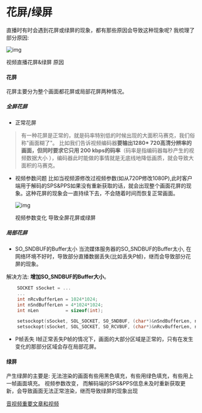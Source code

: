 # 花屏/绿屏

直播时有时会遇到花屏或绿屏的现象，都有那些原因会导致这种现象呢?
 我梳理了部分原因:

![img](https:////upload-images.jianshu.io/upload_images/1720840-16f17906761dd1b9.png?imageMogr2/auto-orient/strip|imageView2/2/w/955/format/webp)

视频直播花屏&绿屏 原因

#### 花屏

花屏主要分为整个画面都花屏或局部花屏两种情况。

##### 全屏花屏

- 正常花屏

> 有一种花屏是正常的，就是码率特别低的时候出现的大面积马赛克，我们俗称"画面糊了"。
>  比如我们告诉视频编码器**要输出1280\* 720高清分辨率的画面，但同时要求它只用 200 kbps的码率**（码率是指编码器每秒产生的视频数据大小 ），编码器此时能做的事情就是无底线地降低画质，就会导致大面积的马赛克。

- 视频参数问题
   比如当视频源修改过视频参数(如从720P修改1080P),此时客户端用于解码的SPS&PPS如果没有重新获取的话，就会出现整个画面花屏的现象。这种花屏的现象会一直持续下去，不会随着时间而恢复正常画面。

  ![img](https:////upload-images.jianshu.io/upload_images/1720840-4a23ee19cbbe4560.png?imageMogr2/auto-orient/strip|imageView2/2/w/1158/format/webp)

  视频参数变化 导致全屏花屏或绿屏

##### 局部花屏

- SO_SNDBUF的Buffer太小
   当流媒体服务器的SO_SNDBUF的Buffer太小, 在网络环境不好时，导致部分直播数据丢失(比如丢失P帧)，继而会导致部分花屏的现象。

解决方法:
 **增加SO_SNDBUF的Buffer大小**。

```cpp
    SOCKET sSocket = ...
    ...
    int nRcvBufferLen = 1024*1024;
    int nSndBufferLen = 4*1024*1024;
    int nLen          = sizeof(int);

    setsockopt(sSocket, SOL_SOCKET, SO_SNDBUF, (char*)&nSndBufferLen, nLen);
    setsockopt(sSocket, SOL_SOCKET, SO_RCVBUF, (char*)&nRcvBufferLen, nLen);
```

- P帧丢失
   I帧正常丢失P帧的情况下，画面的大部分区域是正常的，只有在发生变化的那部分区域会存在局部花屏。

#### 绿屏

产生绿屏的主要是: 无法渲染的画面有些用黑色填充，有些用绿色填充，有些用上一帧画面填充。
 视频参数改变， 而解码端的SPS&PPS信息未及时重新获取更新，会导致画面无法正常渲染，继而导致绿屏的现象出现





[音视频重要文章和视频](https://www.jianshu.com/u/b971a1d12a6f)

